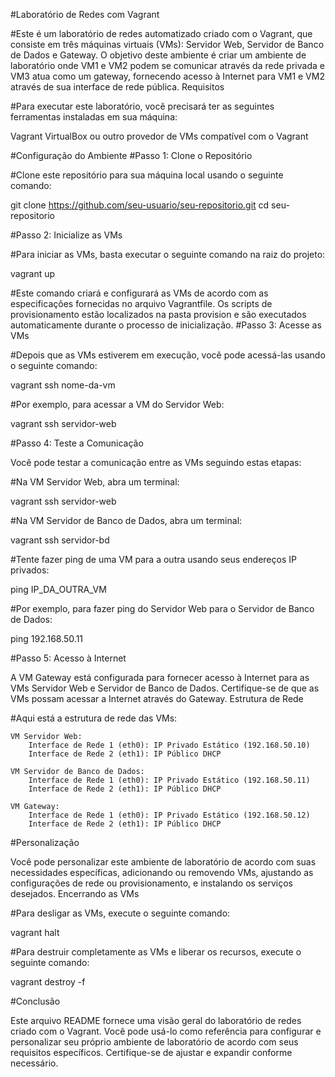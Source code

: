 #Laboratório de Redes com Vagrant

#Este é um laboratório de redes automatizado criado com o Vagrant, que consiste em três máquinas virtuais (VMs): Servidor Web, Servidor de Banco de Dados e Gateway. O objetivo deste ambiente é criar um ambiente de laboratório onde VM1 e VM2 podem se comunicar através da rede privada e VM3 atua como um gateway, fornecendo acesso à Internet para VM1 e VM2 através de sua interface de rede pública.
Requisitos

#Para executar este laboratório, você precisará ter as seguintes ferramentas instaladas em sua máquina:

Vagrant
VirtualBox ou outro provedor de VMs compatível com o Vagrant

#Configuração do Ambiente
#Passo 1: Clone o Repositório

#Clone este repositório para sua máquina local usando o seguinte comando:

git clone https://github.com/seu-usuario/seu-repositorio.git
cd seu-repositorio

#Passo 2: Inicialize as VMs

#Para iniciar as VMs, basta executar o seguinte comando na raiz do projeto:

vagrant up

#Este comando criará e configurará as VMs de acordo com as especificações fornecidas no arquivo Vagrantfile. Os scripts de provisionamento estão localizados na pasta provision e são executados automaticamente durante o processo de inicialização.
#Passo 3: Acesse as VMs

#Depois que as VMs estiverem em execução, você pode acessá-las usando o seguinte comando:

vagrant ssh nome-da-vm

#Por exemplo, para acessar a VM do Servidor Web:

vagrant ssh servidor-web

#Passo 4: Teste a Comunicação

Você pode testar a comunicação entre as VMs seguindo estas etapas:

#Na VM Servidor Web, abra um terminal:

vagrant ssh servidor-web

#Na VM Servidor de Banco de Dados, abra um terminal:

vagrant ssh servidor-bd

#Tente fazer ping de uma VM para a outra usando seus endereços IP privados:

ping IP_DA_OUTRA_VM

#Por exemplo, para fazer ping do Servidor Web para o Servidor de Banco de Dados:

ping 192.168.50.11

#Passo 5: Acesso à Internet

A VM Gateway está configurada para fornecer acesso à Internet para as VMs Servidor Web e Servidor de Banco de Dados. Certifique-se de que as VMs possam acessar a Internet através do Gateway.
Estrutura de Rede

#Aqui está a estrutura de rede das VMs:

    VM Servidor Web:
        Interface de Rede 1 (eth0): IP Privado Estático (192.168.50.10)
        Interface de Rede 2 (eth1): IP Público DHCP

    VM Servidor de Banco de Dados:
        Interface de Rede 1 (eth0): IP Privado Estático (192.168.50.11)
        Interface de Rede 2 (eth1): IP Público DHCP

    VM Gateway:
        Interface de Rede 1 (eth0): IP Privado Estático (192.168.50.12)
        Interface de Rede 2 (eth1): IP Público DHCP

#Personalização

Você pode personalizar este ambiente de laboratório de acordo com suas necessidades específicas, adicionando ou removendo VMs, ajustando as configurações de rede ou provisionamento, e instalando os serviços desejados.
Encerrando as VMs

#Para desligar as VMs, execute o seguinte comando:

vagrant halt

#Para destruir completamente as VMs e liberar os recursos, execute o seguinte comando:

vagrant destroy -f

#Conclusão

Este arquivo README fornece uma visão geral do laboratório de redes criado com o Vagrant. Você pode usá-lo como referência para configurar e personalizar seu próprio ambiente de laboratório de acordo com seus requisitos específicos. Certifique-se de ajustar e expandir conforme necessário.
